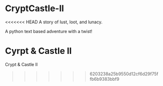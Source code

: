 CryptCastle-II
==============

<<<<<<< HEAD
A story of lust, loot, and lunacy.

A python text based adventure with a twist!

Cyrpt &amp; Castle II 
=======
Crypt &amp; Castle II 
>>>>>>> 6203238a25b9550d12cf6d29f75ffb6b9383bbf9
